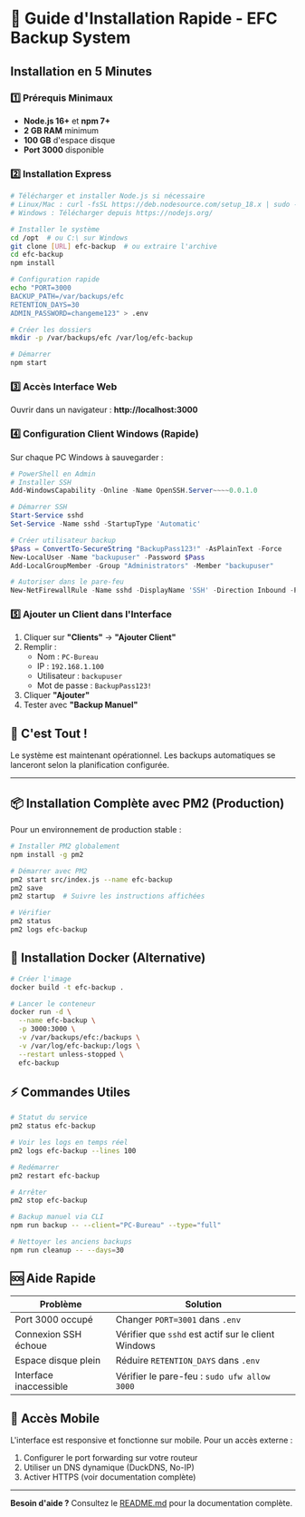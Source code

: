 # 🚀 Guide d'Installation Rapide - EFC Backup System

## Installation en 5 Minutes

### 1️⃣ Prérequis Minimaux

- **Node.js 16+** et **npm 7+**
- **2 GB RAM** minimum
- **100 GB** d'espace disque
- **Port 3000** disponible

### 2️⃣ Installation Express

```bash
# Télécharger et installer Node.js si nécessaire
# Linux/Mac : curl -fsSL https://deb.nodesource.com/setup_18.x | sudo -E bash - && sudo apt install -y nodejs
# Windows : Télécharger depuis https://nodejs.org/

# Installer le système
cd /opt  # ou C:\ sur Windows
git clone [URL] efc-backup  # ou extraire l'archive
cd efc-backup
npm install

# Configuration rapide
echo "PORT=3000
BACKUP_PATH=/var/backups/efc
RETENTION_DAYS=30
ADMIN_PASSWORD=changeme123" > .env

# Créer les dossiers
mkdir -p /var/backups/efc /var/log/efc-backup

# Démarrer
npm start
```

### 3️⃣ Accès Interface Web

Ouvrir dans un navigateur : **http://localhost:3000**

### 4️⃣ Configuration Client Windows (Rapide)

Sur chaque PC Windows à sauvegarder :

```powershell
# PowerShell en Admin
# Installer SSH
Add-WindowsCapability -Online -Name OpenSSH.Server~~~~0.0.1.0

# Démarrer SSH
Start-Service sshd
Set-Service -Name sshd -StartupType 'Automatic'

# Créer utilisateur backup
$Pass = ConvertTo-SecureString "BackupPass123!" -AsPlainText -Force
New-LocalUser -Name "backupuser" -Password $Pass
Add-LocalGroupMember -Group "Administrators" -Member "backupuser"

# Autoriser dans le pare-feu
New-NetFirewallRule -Name sshd -DisplayName 'SSH' -Direction Inbound -Protocol TCP -LocalPort 22 -Action Allow
```

### 5️⃣ Ajouter un Client dans l'Interface

1. Cliquer sur **"Clients"** → **"Ajouter Client"**
2. Remplir :
   - Nom : `PC-Bureau`
   - IP : `192.168.1.100`
   - Utilisateur : `backupuser`
   - Mot de passe : `BackupPass123!`
3. Cliquer **"Ajouter"**
4. Tester avec **"Backup Manuel"**

## 🎯 C'est Tout !

Le système est maintenant opérationnel. Les backups automatiques se lanceront selon la planification configurée.

---

## 📦 Installation Complète avec PM2 (Production)

Pour un environnement de production stable :

```bash
# Installer PM2 globalement
npm install -g pm2

# Démarrer avec PM2
pm2 start src/index.js --name efc-backup
pm2 save
pm2 startup  # Suivre les instructions affichées

# Vérifier
pm2 status
pm2 logs efc-backup
```

## 🐳 Installation Docker (Alternative)

```bash
# Créer l'image
docker build -t efc-backup .

# Lancer le conteneur
docker run -d \
  --name efc-backup \
  -p 3000:3000 \
  -v /var/backups/efc:/backups \
  -v /var/log/efc-backup:/logs \
  --restart unless-stopped \
  efc-backup
```

## ⚡ Commandes Utiles

```bash
# Statut du service
pm2 status efc-backup

# Voir les logs en temps réel
pm2 logs efc-backup --lines 100

# Redémarrer
pm2 restart efc-backup

# Arrêter
pm2 stop efc-backup

# Backup manuel via CLI
npm run backup -- --client="PC-Bureau" --type="full"

# Nettoyer les anciens backups
npm run cleanup -- --days=30
```

## 🆘 Aide Rapide

| Problème | Solution |
|----------|----------|
| Port 3000 occupé | Changer `PORT=3001` dans `.env` |
| Connexion SSH échoue | Vérifier que `sshd` est actif sur le client Windows |
| Espace disque plein | Réduire `RETENTION_DAYS` dans `.env` |
| Interface inaccessible | Vérifier le pare-feu : `sudo ufw allow 3000` |

## 📱 Accès Mobile

L'interface est responsive et fonctionne sur mobile. Pour un accès externe :

1. Configurer le port forwarding sur votre routeur
2. Utiliser un DNS dynamique (DuckDNS, No-IP)
3. Activer HTTPS (voir documentation complète)

---

**Besoin d'aide ?** Consultez le [README.md](README.md) pour la documentation complète.